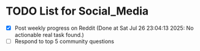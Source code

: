 # TODO List for Social_Media

- [x] Post weekly progress on Reddit  (Done at Sat Jul 26 23:04:13 2025: No actionable real task found.)
- [ ] Respond to top 5 community questions